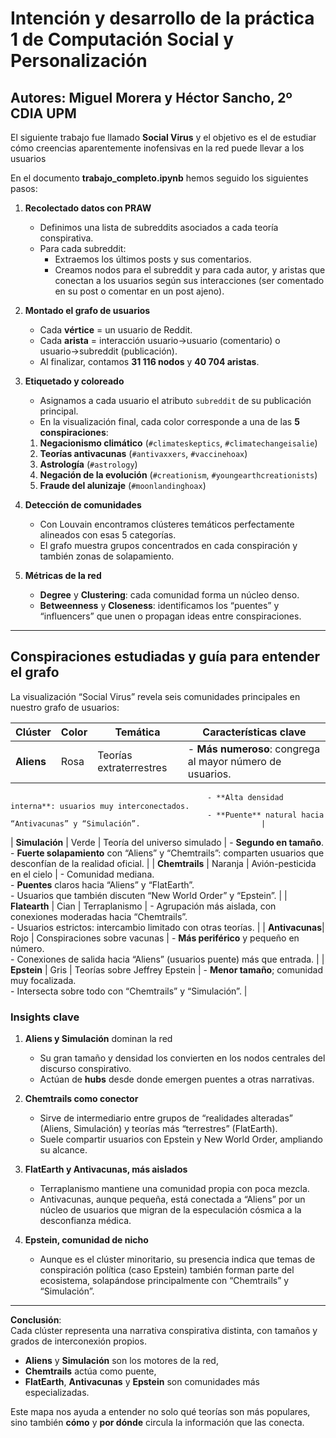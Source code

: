# Intención y desarrollo de la práctica 1 de Computación Social y Personalización

## Autores: Miguel Morera y Héctor Sancho, 2º CDIA UPM

El siguiente trabajo fue llamado **Social Virus** y el objetivo es el de estudiar cómo creencias aparentemente inofensivas en la red puede llevar a los usuarios 

En el documento **trabajo_completo.ipynb** hemos seguido los siguientes pasos:

1. **Recolectado datos con PRAW**  
   - Definimos una lista de subreddits asociados a cada teoría conspirativa.  
   - Para cada subreddit:  
     - Extraemos los últimos posts y sus comentarios.  
     - Creamos nodos para el subreddit y para cada autor, y aristas que conectan a los usuarios según sus interacciones (ser comentado en su post o comentar en un post ajeno).

2. **Montado el grafo de usuarios**  
   - Cada **vértice** = un usuario de Reddit.  
   - Cada **arista** = interacción usuario→usuario (comentario) o usuario→subreddit (publicación).  
   - Al finalizar, contamos **31 116 nodos** y **40 704 aristas**.

3. **Etiquetado y coloreado**  
   - Asignamos a cada usuario el atributo `subreddit` de su publicación principal.  
   - En la visualización final, cada color corresponde a una de las **5 conspiraciones**:

   1. **Negacionismo climático** (`#climateskeptics`, `#climatechangeisalie`)  
   2. **Teorías antivacunas** (`#antivaxxers`, `#vaccinehoax`)  
   3. **Astrología** (`#astrology`)  
   4. **Negación de la evolución** (`#creationism`, `#youngearthcreationists`)  
   5. **Fraude del alunizaje** (`#moonlandinghoax`)

4. **Detección de comunidades**  
   - Con Louvain encontramos clústeres temáticos perfectamente alineados con esas 5 categorías.  
   - El grafo muestra grupos concentrados en cada conspiración y también zonas de solapamiento.

5. **Métricas de la red**  
   - **Degree** y **Clustering**: cada comunidad forma un núcleo denso.  
   - **Betweenness** y **Closeness**: identificamos los “puentes” y “influencers” que unen o propagan ideas entre conspiraciones.

---

## Conspiraciones estudiadas y guía para entender el grafo

La visualización “Social Virus” revela seis comunidades principales en nuestro grafo de usuarios:

| Clúster        | Color    | Temática                         | Características clave                                                                                               |
|----------------|----------|----------------------------------|---------------------------------------------------------------------------------------------------------------------|
| **Aliens**     | Rosa     | Teorías extraterrestres          | - **Más numeroso**: congrega al mayor número de usuarios.  
                                                - **Alta densidad interna**: usuarios muy interconectados.  
                                                - **Puente** natural hacia “Antivacunas” y “Simulación”.                           |
| **Simulación** | Verde    | Teoría del universo simulado     | - **Segundo en tamaño**.  
                                                - **Fuerte solapamiento** con “Aliens” y “Chemtrails”: comparten usuarios que desconfían de la realidad oficial. |
| **Chemtrails** | Naranja  | Avión-pesticida en el cielo      | - Comunidad mediana.  
                                                - **Puentes** claros hacia “Aliens” y “FlatEarth”.  
                                                - Usuarios que también discuten “New World Order” y “Epstein”.            |
| **Flatearth**  | Cian     | Terraplanismo                    | - Agrupación más aislada, con conexiones moderadas hacia “Chemtrails”.  
                                                - Usuarios estrictos: intercambio limitado con otras teorías.                    |
| **Antivacunas**| Rojo     | Conspiraciones sobre vacunas     | - **Más periférico** y pequeño en número.  
                                                - Conexiones de salida hacia “Aliens” (usuarios puente) más que entrada.        |
| **Epstein**    | Gris     | Teorías sobre Jeffrey Epstein    | - **Menor tamaño**; comunidad muy focalizada.  
                                                - Intersecta sobre todo con “Chemtrails” y “Simulación”.                    |

### Insights clave

1. **Aliens y Simulación** dominan la red  
   - Su gran tamaño y densidad los convierten en los nodos centrales del discurso conspirativo.  
   - Actúan de **hubs** desde donde emergen puentes a otras narrativas.

2. **Chemtrails como conector**  
   - Sirve de intermediario entre grupos de “realidades alteradas” (Aliens, Simulación) y teorías más “terrestres” (FlatEarth).  
   - Suele compartir usuarios con Epstein y New World Order, ampliando su alcance.

3. **FlatEarth y Antivacunas, más aislados**  
   - Terraplanismo mantiene una comunidad propia con poca mezcla.  
   - Antivacunas, aunque pequeña, está conectada a “Aliens” por un núcleo de usuarios que migran de la especulación cósmica a la desconfianza médica.

4. **Epstein, comunidad de nicho**  
   - Aunque es el clúster minoritario, su presencia indica que temas de conspiración política (caso Epstein) también forman parte del ecosistema, solapándose principalmente con “Chemtrails” y “Simulación”.

---

**Conclusión**:  
Cada clúster representa una narrativa conspirativa distinta, con tamaños y grados de interconexión propios.  
- **Aliens** y **Simulación** son los motores de la red,  
- **Chemtrails** actúa como puente,  
- **FlatEarth**, **Antivacunas** y **Epstein** son comunidades más especializadas.  

Este mapa nos ayuda a entender no solo qué teorías son más populares, sino también **cómo** y **por dónde** circula la información que las conecta.  



